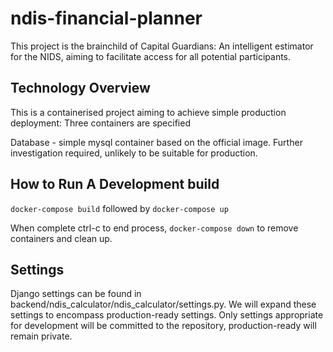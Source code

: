 # ndis-financial-planner

This project is the brainchild of Capital Guardians: An intelligent estimator for the NIDS, aiming to facilitate access for all potential participants.

## Technology Overview

This is a containerised project aiming to achieve simple production deployment: Three containers are specified

Database - simple mysql container based on the official image. Further investigation required, unlikely to be suitable for production.

## How to Run A Development build

`docker-compose build`
followed by
`docker-compose up`

When complete ctrl-c to end process,
`docker-compose down`
to remove containers and clean up.

## Settings

Django settings can be found in backend/ndis_calculator/ndis_calculator/settings.py. We will expand these settings to encompass production-ready settings. Only settings appropriate for development will be committed to the repository, production-ready will remain private.
